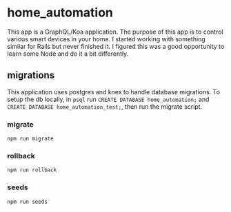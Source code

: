 # home_automation

This app is a GraphQL/Koa application. The purpose of this app is to control various smart devices
in your home. I started working with something similar for Rails but never finished it. I figured
this was a good opportunity to learn some Node and do it a bit differently.

## migrations

This application uses postgres and knex to handle database migrations. To setup the db locally,
in `psql` run `CREATE DATABASE home_automation;` and `CREATE DATABASE home_automation_test;`, then
run the migrate script.

### migrate

`npm run migrate`

### rollback

`npm run rollback`

### seeds

`npm run seeds`
